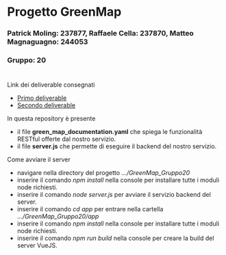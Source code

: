 # Progetto GreenMap
### Patrick Moling: 237877, Raffaele Cella: 237870, Matteo Magnaguagno: 244053
### Gruppo: 20
#

Link dei deliverable consegnati
+ [Primo deliverable](https://it.overleaf.com/read/bpnzjtwwtcwc#dd76b3)
+ [Secondo deliverable](https://www.overleaf.com/read/bvftkptnhqbt#e834a3)

In questa repository è presente
+ il file **green_map_documentation.yaml** che spiega le funzionalità RESTful offerte dal nostro servizio.
+ il file **server.js** che permette di eseguire il backend del nostro servizio.

Come avviare il server
+ navigare nella directory del progetto *.../GreenMap_Gruppo20*
+ inserire il comando *npm install* nella console per installare tutte i moduli node richiesti.
+ inserire il comando *node server.js* per avviare il servizio backend del server.
+ inserire il comando *cd app* per entrare nella cartella *.../GreenMap_Gruppo20/app*
+ inserire il comando *npm install* nella console per installare tutte i moduli node richiesti.
+ inserire il comando *npm run build* nella console per creare la build del server VueJS.